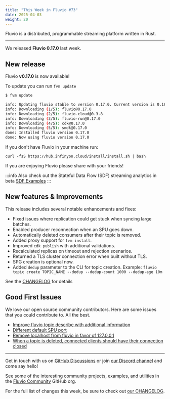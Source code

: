 ```yaml
---
title: "This Week in Fluvio #73"
date: 2025-04-03
weight: 20
---
```

Fluvio is a distributed, programmable streaming platform written in Rust.

---
We released **Fluvio 0.17.0** last week.

## New release
Fluvio **v0.17.0** is now available!

To update you can run `fvm update`

```bash
$ fvm update

info: Updating fluvio stable to version 0.17.0. Current version is 0.16.1.
info: Downloading (1/5): fluvio@0.17.0
info: Downloading (2/5): fluvio-cloud@0.3.8
info: Downloading (3/5): fluvio-run@0.17.0
info: Downloading (4/5): cdk@0.17.0
info: Downloading (5/5): smdk@0.17.0
done: Installed fluvio version 0.17.0
done: Now using fluvio version 0.17.0

```

If you don't have Fluvio in your machine run:

```
curl -fsS https://hub.infinyon.cloud/install/install.sh | bash
```

If you are enjoying Fluvio please share with your friends!

:::info
Also check out the Stateful Data Flow (SDF) streaming analytics in beta [SDF Examples](https://github.com/infinyon/stateful-dataflows-examples)
:::

## New features & Improvements
This release includes several notable enhancements and fixes:  

- Fixed issues where replication could get stuck when syncing large batches.  
- Enabled producer reconnection when an SPU goes down. 
- Automatically deleted consumers after their topic is removed. 
- Added proxy support for `fvm install`.
- Improved `cdk publish` with additional validations.  
- Recalculated replicas on timeout and rejection scenarios.  
- Returned a TLS cluster connection error when built without TLS.  
- SPG creation is optional now. 
- Added `dedup` parameter to the CLI for topic creation. Example: `fluvio topic create TOPIC_NAME --dedup --dedup-count 1000 --dedup-age 10m`


See the [CHANGELOG] for details

## Good First Issues
We love our open source community contributors. Here are some issues that you could contribute to. All the best.

- [Improve fluvio topic describe with additional information]
- [Different default SPU port]
- [Remove localhost from fluvio in favor of 127.0.0.1]
- [When a topic is deleted, connected clients should have their connection closed]


---

Get in touch with us on [GitHub Discussions] or join [our Discord channel] and come say hello!

See some of the interesting community projects, examples, and utilities in the [Fluvio Community] GitHub org.


For the full list of changes this week, be sure to check out [our CHANGELOG].

[Fluvio open source]: https://github.com/infinyon/fluvio
[our CHANGELOG]: https://github.com/infinyon/fluvio/blob/master/CHANGELOG.md
[our Discord channel]: https://discordapp.com/invite/bBG2dTz
[GitHub Discussions]: https://github.com/infinyon/fluvio/discussions

[this form]: https://infinyon.com/request/ss-early-access/
[CHANGELOG]: https://github.com/infinyon/fluvio/blob/v0.17.0/CHANGELOG.md
[When a topic is deleted, connected clients should have their connection closed]: https://github.com/infinyon/fluvio/issues/3836
[Remove localhost from fluvio in favor of 127.0.0.1]: https://github.com/infinyon/fluvio/issues/3866
[Improve fluvio topic describe with additional information]: https://github.com/infinyon/fluvio/issues/3968
[Different default SPU port]: https://github.com/infinyon/fluvio/issues/3739
[Fluvio Community]:  https://github.com/fluvio-community
